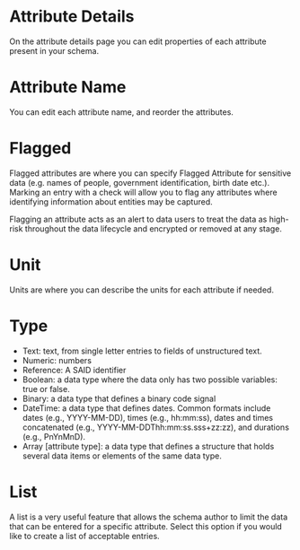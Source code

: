 # Attribute Details

On the attribute details page you can edit properties of each attribute present in your schema.

# Attribute Name
You can edit each attribute name, and reorder the attributes.

# Flagged
Flagged attributes are where you can specify Flagged Attribute for sensitive data (e.g. names of people, government identification, birth date etc.). Marking an entry with a check will allow you to flag any attributes where identifying information about entities may be captured. 

Flagging an attribute acts as an alert to data users to treat the data as high-risk throughout the data lifecycle and encrypted or removed at any stage.

# Unit
Units are where you can describe the units for each attribute if needed.

# Type
* Text: text, from single letter entries to fields of unstructured text.
* Numeric: numbers
* Reference: A SAID identifier
* Boolean: a data type where the data only has two possible variables: true or false.
* Binary: a data type that defines a binary code signal
* DateTime: a data type that defines dates. Common formats include dates (e.g., YYYY-MM-DD), times (e.g., hh:mm:ss), dates and times concatenated (e.g., YYYY-MM-DDThh:mm:ss.sss+zz:zz), and durations (e.g., PnYnMnD).
* Array [attribute type]: a data type that defines a structure that holds several data items or elements of the same data type.

# List

A list is a very useful feature that allows the schema author to limit the data that can be entered for a specific attribute. Select this option if you would like to create a list of acceptable entries.

